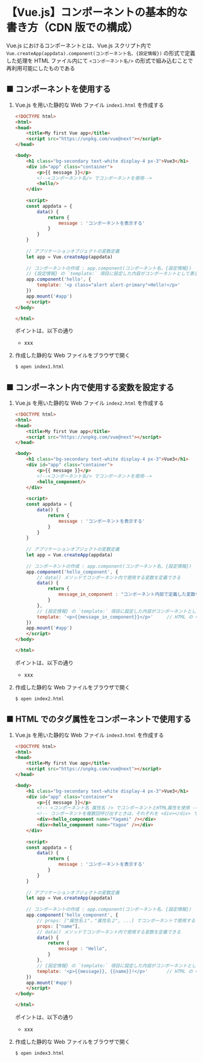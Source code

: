 # 【Vue.js】コンポーネントの基本的な書き方（CDN 版での構成）

Vue.js におけるコンポーネントとは、Vue.js スクリプト内で `Vue.createApp(appdata).component(コンポーネント名、{設定情報})` の形式で定義した処理を HTML ファイル内にて `<コンポーネント名/>` の形式で組み込むことで再利用可能にしたものである

## ■ コンポーネントを使用する

1. Vue.js を用いた静的な Web ファイル `index1.html` を作成する
	```html
	<!DOCTYPE html>
	<html>
	<head>
		<title>My first Vue app</title>
		<script src="https://unpkg.com/vue@next"></script>
	</head>

	<body>
		<h1 class="bg-secondary text-white display-4 px-3">Vue3</h1>
		<div id="app" class="container">
			<p>{{ message }}</p>
			<!--<コンポーネント名/> でコンポーネントを使用-->
			<hello/>
		</div>
		
		<script>
		const appdata = {
			data() {
				return {
					message : 'コンポーネントを表示する'
				}
			}
		}
		
		// アプリケーションオブジェクトの変数定義
		let app = Vue.createApp(appdata)
		
		// コンポーネントの作成 : app.component(コンポーネント名、{設定情報})
		// {設定情報} の `template:` 項目に設定した内容がコンポーネントとして表示される
		app.component('hello', {
			template: '<p class="alert alert-primary">Hello!</p>'		// HTML の <p></p> タグで文字列 "Hello!" を表示
		})
		app.mount('#app')
		</script>
	</body>

	</html>
	```

	ポイントは、以下の通り

	- xxx

1. 作成した静的な Web ファイルをブラウザで開く
	```sh
	$ open index1.html
	```

## ■ コンポーネント内で使用する変数を設定する

1. Vue.js を用いた静的な Web ファイル `index2.html` を作成する
	```html
	<!DOCTYPE html>
	<html>
	<head>
		<title>My first Vue app</title>
		<script src="https://unpkg.com/vue@next"></script>
	</head>

	<body>
		<h1 class="bg-secondary text-white display-4 px-3">Vue3</h1>
		<div id="app" class="container">
			<p>{{ message }}</p>
			<!--<コンポーネント名/> でコンポーネントを使用-->
			<hello_component/>
		</div>
		
		<script>
		const appdata = {
			data() {
				return {
					message : 'コンポーネントを表示する'
				}
			}
		}
		
		// アプリケーションオブジェクトの変数定義
		let app = Vue.createApp(appdata)
		
		// コンポーネントの作成 : app.component(コンポーネント名、{設定情報})
		app.component('hello_component', {
			// data() メソッドでコンポーネント内で使用する変数を定義できる
			data() {
				return {
					message_in_component : "コンポーネント内部で定義した変数を表示",
				}
			},
			// {設定情報} の `template:` 項目に設定した内容がコンポーネントとして表示される
			template: '<p>{{message_in_component}}</p>'		// HTML の <p></p> タグで data() で return した変数文字列 "Hello!" を表示
		})
		app.mount('#app')
		</script>
	</body>

	</html>
	```
    
	ポイントは、以下の通り

	- xxx

1. 作成した静的な Web ファイルをブラウザで開く
	```sh
	$ open index2.html
	```

## ■ HTML でのタグ属性をコンポーネントで使用する

1. Vue.js を用いた静的な Web ファイル `index3.html` を作成する
	```html
	<!DOCTYPE html>
	<html>
	<head>
		<title>My first Vue app</title>
		<script src="https://unpkg.com/vue@next"></script>
	</head>

	<body>
		<h1 class="bg-secondary text-white display-4 px-3">Vue3</h1>
		<div id="app" class="container">
			<p>{{ message }}</p>
			<!-- <コンポーネント名 属性名 /> でコンポーネントとHTML属性を使用 -->
			<!-- コンポーネントを複数回呼び出すときは、それぞれを <div></div> で囲む必要がある？ -->
			<div><hello_component name="Yagami" /></div>
			<div><hello_component name="Yagoo" /></div>
		</div>
		
		<script>
		const appdata = {
			data() {
				return {
					message : 'コンポーネントを表示する'
				}
			}
		}
		
		// アプリケーションオブジェクトの変数定義
		let app = Vue.createApp(appdata)
		
		// コンポーネントの作成 : app.component(コンポーネント名、{設定情報})
		app.component('hello_component', {
			// props: ["属性名１"，"属性名２", ...] でコンポーネントで使用する HTML 属性を定義できる
			props: ["name"],
			// data() メソッドでコンポーネント内で使用する変数を定義できる
			data() {
				return {
					message : "Hello",
				}
			},
			// {設定情報} の `template:` 項目に設定した内容がコンポーネントとして表示される
			template: '<p>{{message}}, {{name}}!</p>'		// HTML の <p></p> タグで data() で return した変数文字列 "Hello!" を表示
		})
		app.mount('#app')
		</script>
	</body>

	</html>
	```
    
	ポイントは、以下の通り

	- xxx

1. 作成した静的な Web ファイルをブラウザで開く
	```sh
	$ open index3.html
	```

